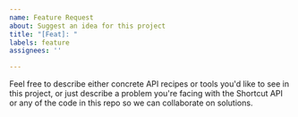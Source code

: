 ```yaml
---
name: Feature Request
about: Suggest an idea for this project
title: "[Feat]: "
labels: feature
assignees: ''

---
```


Feel free to describe either concrete API recipes or tools you'd like
to see in this project, or just describe a problem you're facing with
the Shortcut API or any of the code in this repo so we can collaborate
on solutions.
